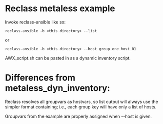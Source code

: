 # Reclass metaless example

Invoke reclass-ansible like so:

```
reclass-ansible -b <this_directory> --list
```
or
```
reclass-ansible -b <this_directory> --host group_one_host_01
```

AWX_script.sh can be pasted in as a dynamic inventory script.

# Differences from metaless_dyn_inventory:

Reclass resolves all groupvars as hostvars, so list output will
always use the simpler format containing; i.e., each group key
will have only a list of hosts.  

Groupvars from the example are properly assigned when --host is 
given.
